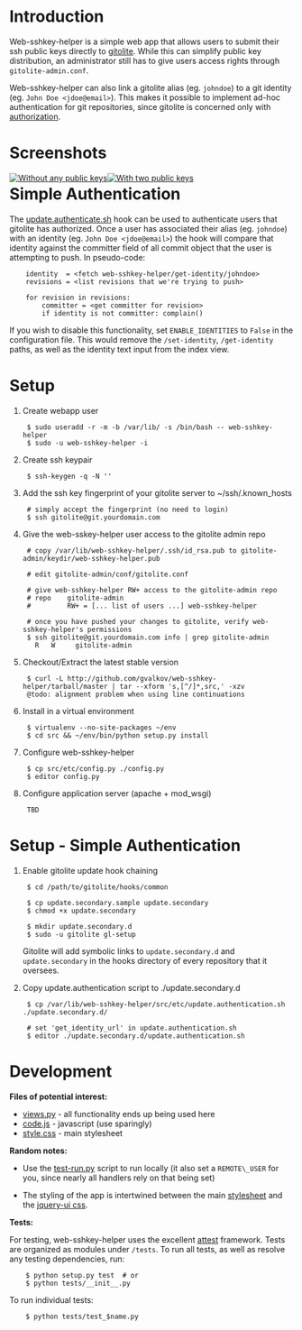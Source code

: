 Introduction
============

Web-sshkey-helper is a simple web app that allows users to submit their ssh
public keys directly to [gitolite][gitolite]. While this can simplify public
key distribution, an administrator still has to give users access rights
through `gitolite-admin.conf`.

Web-sshkey-helper can also link a gitolite alias (eg. `johndoe`) to a git
identity (eg.  `John Doe <jdoe@email>`). This makes it possible to implement
ad-hoc authentication for git repositories, since gitolite is concerned only
with [authorization][gitolite-auth].


Screenshots
===========

<div style='float:left'>
<a href='https://github.com/gvalkov/web-sshkey-helper/raw/master/.screenshots/1.png'>
<img align='top' src='https://github.com/gvalkov/web-sshkey-helper/raw/master/.screenshots/1.th.png' alt='Without any public keys' /> 
</a>
</div>

<div style='float:left;'>
<a href='https://github.com/gvalkov/web-sshkey-helper/raw/master/.screenshots/2.png'>
<img align='top' src='https://github.com/gvalkov/web-sshkey-helper/raw/master/.screenshots/2.th.png' alt='With two public keys' /> 
</a>
</div>


Simple Authentication
=====================

The [update.authenticate.sh][update] hook can be used to authenticate users
that gitolite has authorized. Once a user has associated their alias (eg.
`johndoe`) with an identity (eg. `John Doe <jdoe@email>`) the hook will compare
that identity against the committer field of all commit object that the user is
attempting to push. In pseudo-code:

        identity  = <fetch web-sshkey-helper/get-identity/johndoe>
        revisions = <list revisions that we're trying to push>

        for revision in revisions:
            committer = <get committer for revision>
            if identity is not committer: complain()

If you wish to disable this functionality, set `ENABLE_IDENTITIES` to `False`
in the configuration file. This would remove the `/set-identity`, `/get-identity`
paths, as well as the identity text input from the index view.


Setup
=====

1. Create webapp user 

        $ sudo useradd -r -m -b /var/lib/ -s /bin/bash -- web-sshkey-helper
        $ sudo -u web-sshkey-helper -i

2. Create ssh keypair

        $ ssh-keygen -q -N ''

3. Add the ssh key fingerprint of your gitolite server to ~/ssh/.known\_hosts

        # simply accept the fingerprint (no need to login)
        $ ssh gitolite@git.yourdomain.com

4. Give the web-sskey-helper user access to the gitolite admin repo

        # copy /var/lib/web-sshkey-helper/.ssh/id_rsa.pub to gitolite-admin/keydir/web-sshkey-helper.pub

        # edit gitolite-admin/conf/gitolite.conf

        # give web-sshkey-helper RW+ access to the gitolite-admin repo
        # repo    gitolite-admin
        #         RW+ = [... list of users ...] web-sshkey-helper

        # once you have pushed your changes to gitolite, verify web-sshkey-helper's permissions
        $ ssh gitolite@git.yourdomain.com info | grep gitolite-admin
          R   W     gitolite-admin

5. Checkout/Extract the latest stable version

        $ curl -L http://github.com/gvalkov/web-sshkey-helper/tarball/master | tar --xform 's,[^/]*,src,' -xzv  
        @todo: alignment problem when using line continuations

6. Install in a virtual environment

        $ virtualenv --no-site-packages ~/env
        $ cd src && ~/env/bin/python setup.py install

6. Configure web-sshkey-helper

        $ cp src/etc/config.py ./config.py
        $ editor config.py 

7. Configure application server (apache + mod\_wsgi)

        TBD


Setup - Simple Authentication
=============================

1. Enable gitolite update hook chaining

        $ cd /path/to/gitolite/hooks/common

        $ cp update.secondary.sample update.secondary
        $ chmod +x update.secondary

        $ mkdir update.secondary.d
        $ sudo -u gitolite gl-setup

    Gitolite will add symbolic links to `update.secondary.d` and
    `update.secondary` in the hooks directory of every repository that it
    oversees.

2. Copy update.authentication script to ./update.secondary.d

        $ cp /var/lib/web-sshkey-helper/src/etc/update.authentication.sh  ./update.secondary.d/

        # set 'get_identity_url' in update.authentication.sh
        $ editor ./update.secondary.d/update.authentication.sh


Development
===========

__Files of potential interest:__

 * [views.py][views] - all functionality ends up being used here
 * [code.js][codejs] - javascript (use sparingly)
 * [style.css][css] - main stylesheet

__Random notes:__

 * Use the [test-run.py][testrun] script to run locally (it also set a
   `REMOTE\_USER` for you, since nearly all handlers rely on that being set)

 * The styling of the app is intertwined between the main [stylesheet][css] and
   the [jquery-ui css][cssjq]. 

__Tests:__
 
For testing, web-sshkey-helper uses the excellent [attest][attest] framework.
Tests are organized as modules under `/tests`. To run all tests, as well as
resolve any testing dependencies, run:
        
        $ python setup.py test  # or
        $ python tests/__init__.py

To run individual tests:

        $ python tests/test_$name.py
 
[gitolite]:      http://github.com/sitaramc/gitolite
[gitolite-auth]: http://sitaramc.github.com/gitolite/doc/authentication-vs-authorisation.html
[update]:        http://github.com/gvalkov/web-sshkey-helper/blob/master/etc/update.authenticate.sh
[views]:         http://github.com/gvalkov/web-sshkey-helper/blob/master/websshkey/views.py
[codejs]:        http://github.com/gvalkov/web-sshkey-helper/blob/master/websshkey/static/js/code.js
[vendorjs]:      http://github.com/gvalkov/web-sshkey-helper/blob/master/websshkey/static/js/code.js
[css]:           http://github.com/gvalkov/web-sshkey-helper/blob/master/websshkey/static/css/style.css
[cssjq]:         http://github.com/gvalkov/web-sshkey-helper/blob/master/websshkey/static/css/custom-theme/jquery-ui-1.8.16.custom.css
[testrun]:       http://github.com/gvalkov/web-sshkey-helper/blob/master/websshkey/test-run.py
[attest]:        http://github.com/dag/attest
